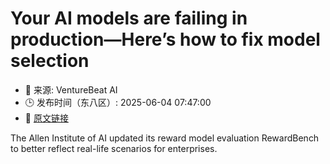 # Your AI models are failing in production—Here’s how to fix model selection
- 📅 来源: VentureBeat AI
- 🕒 发布时间（东八区）: 2025-06-04 07:47:00
- 🔗 [原文链接](https://venturebeat.com/ai/your-ai-models-are-failing-in-production-heres-how-to-fix-model-selection/)

The Allen Institute of AI updated its reward model evaluation RewardBench to better reflect real-life scenarios for enterprises.